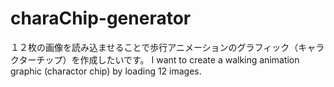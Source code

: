 # charaChip-generator

１２枚の画像を読み込ませることで歩行アニメーションのグラフィック（キャラクターチップ）を作成したいです。
I want to create a walking animation graphic (charactor chip) by loading 12 images.
